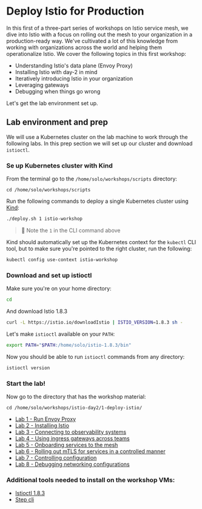 # Deploy Istio for Production

In this first of a three-part series of workshops on Istio service mesh, we dive into Istio with a focus on rolling out the mesh to your organization in a production-ready way. We've cultivated a lot of this knowledge from working with organizations across the world and helping them operationalize Istio.  We cover the following topics in this first workshop:

* Understanding Istio's data plane (Envoy Proxy)
* Installing Istio with day-2 in mind
* Iteratively introducing Istio in your organization
* Leveraging gateways
* Debugging when things go wrong

Let's get the lab environment set up.

## Lab environment and prep

We will use a Kubernetes cluster on the lab machine to work through the following labs. In this prep section we will set up our cluster and download `istioctl`.

### Se up Kubernetes cluster with Kind

From the terminal go to the `/home/solo/workshops/scripts` directory:

```
cd /home/solo/workshops/scripts
```

Run the following commands to deploy a single Kubernetes cluster using [Kind](https://kind.sigs.k8s.io/):


```bash
./deploy.sh 1 istio-workshop
```

> :eyes: Note the `1` in the CLI command above

Kind should automatically set up the Kubernetes context for the `kubectl` CLI tool, but to make sure you're pointed to the right cluster, run the following:

```bash
kubectl config use-context istio-workshop
```


### Download and set up istioctl

Make sure you're on your home directory:

```bash
cd
```

And download Istio 1.8.3

```bash
curl -L https://istio.io/downloadIstio | ISTIO_VERSION=1.8.3 sh -
```

Let's make `istioctl` available on your `PATH`:

```bash
export PATH="$PATH:/home/solo/istio-1.8.3/bin"
```

Now you should be able to run `istioctl` commands from any directory:

```bash
istioctl version
```



### Start the lab!

Now go to the directory that has the workshop material:

```
cd /home/solo/workshops/istio-day2/1-deploy-istio/
```

* [Lab 1 - Run Envoy Proxy](./01-run-envoy.md)
* [Lab 2 - Installing Istio](./02-install-istio.md)
* [Lab 3 - Connecting to observability systems](./03-observability.md)
* [Lab 4 - Using ingress gateways across teams](./04-ingress-gateway.md)
* [Lab 5 - Onboarding services to the mesh](./05-app-rollout.md)
* [Lab 6 - Rolling out mTLS for services in a controlled manner](./06-mtls-rollout.md)
* [Lab 7 - Controlling configuration](./07-controlling-config.md)
* [Lab 8 - Debugging networking configurations](./08-debugging-config.md)

### Additional tools needed to install on the workshop VMs:

* [Istioctl 1.8.3](https://github.com/istio/istio/releases/tag/1.8.3)
* [Step cli](https://smallstep.com/cli/)
